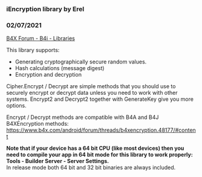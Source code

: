 ### iEncryption library by Erel
### 02/07/2021
[B4X Forum - B4i - Libraries](https://www.b4x.com/android/forum/threads/46991/)

This library supports:  
- Generating cryptographically secure random values.  
- Hash calculations (message digest)  
- Encryption and decryption  
  
Cipher.Encrypt / Decrypt are simple methods that you should use to securely encrypt or decrypt data unless you need to work with other systems. Encrypt2 and Decrypt2 together with GenerateKey give you more options.  
  
Encrypt / Decrypt methods are compatible with B4A and B4J B4XEncryption methods: <https://www.b4x.com/android/forum/threads/b4xencryption.48177/#content>  
  
**Note that if your device has a 64 bit CPU (like most devices) then you need to compile your app in 64 bit mode for this library to work properly: Tools - Builder Server - Server Settings.**  
In release mode both 64 bit and 32 bit binaries are always included.